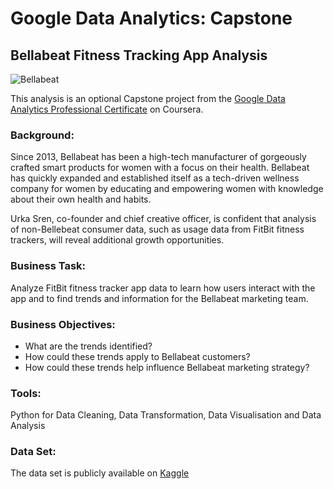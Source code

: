 # Google Data Analytics: Capstone
## Bellabeat Fitness Tracking App Analysis

![Bellabeat](https://user-images.githubusercontent.com/81607668/127726632-fe6da755-6267-4227-8740-77d3275f446e.png)

This analysis is an optional Capstone project from the [Google Data Analytics Professional Certificate](https://www.coursera.org/professional-certificates/google-data-analytics) on Coursera. 

### Background:
Since 2013, Bellabeat has been a high-tech manufacturer of gorgeously crafted smart products for women with a focus on their health. Bellabeat has quickly expanded and established itself as a tech-driven wellness company for women by educating and empowering women with knowledge about their own health and habits.

Urka Sren, co-founder and chief creative officer, is confident that analysis of non-Bellebeat consumer data, such as usage data from FitBit fitness trackers, will reveal additional growth opportunities.

### Business Task:
Analyze FitBit fitness tracker app data to learn how users interact with the app and to find trends and information for the Bellabeat marketing team.
### Business Objectives:
- What are the trends identified?
- How could these trends apply to Bellabeat customers?
- How could these trends help influence Bellabeat marketing strategy?

### Tools:
Python for Data Cleaning, Data Transformation, Data Visualisation and Data Analysis

### Data Set:
The data set is publicly available on [Kaggle](https://www.kaggle.com/arashnic/fitbit)
 
